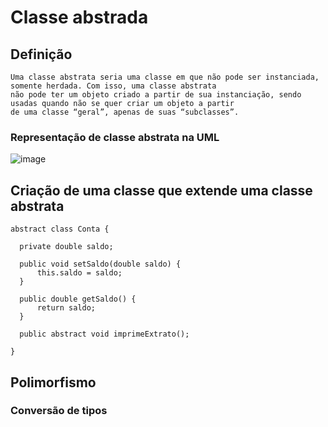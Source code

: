 # Classe abstrada
## Definição
    Uma classe abstrata seria uma classe em que não pode ser instanciada, somente herdada. Com isso, uma classe abstrata
    não pode ter um objeto criado a partir de sua instanciação, sendo usadas quando não se quer criar um objeto a partir 
    de uma classe “geral”, apenas de suas “subclasses”.
### Representação de classe abstrata na UML
![image](https://user-images.githubusercontent.com/104447964/190496540-04574bef-bcab-417f-b24e-79e97c8b1941.png)

## Criação de uma classe que extende uma classe abstrata
    abstract class Conta {

	  private double saldo;

	  public void setSaldo(double saldo) {
		  this.saldo = saldo;
	  }

	  public double getSaldo() {
		  return saldo;
	  }

	  public abstract void imprimeExtrato();

    }
## Polimorfismo
### Conversão de tipos
